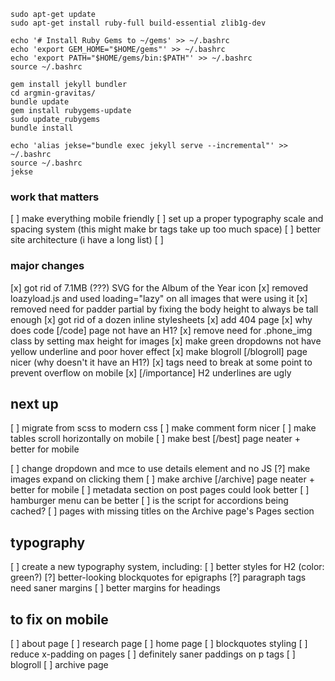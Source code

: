 ```
sudo apt-get update
sudo apt-get install ruby-full build-essential zlib1g-dev

echo '# Install Ruby Gems to ~/gems' >> ~/.bashrc
echo 'export GEM_HOME="$HOME/gems"' >> ~/.bashrc
echo 'export PATH="$HOME/gems/bin:$PATH"' >> ~/.bashrc
source ~/.bashrc

gem install jekyll bundler
cd argmin-gravitas/
bundle update
gem install rubygems-update
sudo update_rubygems
bundle install

echo 'alias jekse="bundle exec jekyll serve --incremental"' >> ~/.bashrc
source ~/.bashrc
jekse
```

### work that matters
[ ] make everything mobile friendly
[ ] set up a proper typography scale and spacing system (this might make br tags take up too much space)
[ ] better site architecture (i have a long list)
[ ] 

### major changes

[x] got rid of 7.1MB (???) SVG for the Album of the Year icon 
[x] removed loazyload.js and used loading="lazy" on all images that were using it 
[x] removed need for padder partial by fixing the body height to always be tall enough
[x] got rid of a dozen inline stylesheets
[x] add 404 page
[x] why does code [/code] page not have an H1?
[x] remove need for .phone_img class by setting max height for images
[x] make green dropdowns not have yellow underline and poor hover effect
[x] make blogroll [/blogroll] page nicer (why doesn't it have an H1?)
[x] <a> tags need to break at some point to prevent overflow on mobile
[x] [/importance] H2 underlines are ugly


## next up

[ ] migrate from scss to modern css
[ ] make comment form nicer
[ ] make tables scroll horizontally on mobile
[ ] make best [/best] page neater + better for mobile

[ ] change dropdown and mce to use details element and no JS
[?] make images expand on clicking them
[ ] make archive [/archive] page neater + better for mobile
[ ] metadata section on post pages could look better
[ ] hamburger menu can be better
[ ] is the script for accordions being cached?
[ ] pages with missing titles on the Archive page's Pages section


## typography
[ ] create a new typography system, including:
	[ ] better styles for H2 (color: green?)
	[?] better-looking blockquotes for epigraphs
	[?] paragraph tags need saner margins
	[ ] better margins for headings


## to fix on mobile
[ ] about page
[ ] research page
[ ] home page
[ ] blockquotes styling
[ ] reduce x-padding on pages 
[ ] definitely saner paddings on p tags
[ ] blogroll
[ ] archive page